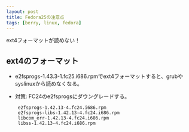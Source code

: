 ```yaml
---
layout: post
title: Fedora25の注意点
tags: [berry, linux, fedora]
---
```


ext4フォーマットが読めない！

## ext4のフォーマット
 - e2fsprogs-1.43.3-1.fc25.i686.rpmでext4フォーマットすると、grubやsyslinuxから読めなくなる。
 - 対策: FC24のe2fsprogsにダウングレードする。

        e2fsprogs-1.42.13-4.fc24.i686.rpm
        e2fsprogs-libs-1.42.13-4.fc24.i686.rpm
        libcom_err-1.42.13-4.fc24.i686.rpm
        libss-1.42.13-4.fc24.i686.rpm
